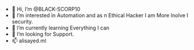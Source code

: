 - 👋 Hi, I’m @BLACK-SCORP10
- 👀 I’m interested in Automation and as n Ethical Hacker I am More Inolve I security.
- 🌱 I’m currently learning Everything I can
- 💞️ I’m looking for Support.
- 📫 alisayed.ml

<!---
BLACK-SCORP10/BLACK-SCORP10 is a ✨ special ✨ repository because its `README.md` (this file) appears on your GitHub profile.
You can click the Preview link to take a look at your changes.
--->
